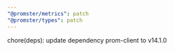 ```yaml
---
"@promster/metrics": patch
"@promster/types": patch
---
```


chore(deps): update dependency prom-client to v14.1.0
